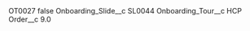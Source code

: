 <?xml version="1.0" encoding="UTF-8"?>
<CustomMetadata xmlns="http://soap.sforce.com/2006/04/metadata" xmlns:xsi="http://www.w3.org/2001/XMLSchema-instance" xmlns:xsd="http://www.w3.org/2001/XMLSchema">
    <label>OT0027</label>
    <protected>false</protected>
    <values>
        <field>Onboarding_Slide__c</field>
        <value xsi:type="xsd:string">SL0044</value>
    </values>
    <values>
        <field>Onboarding_Tour__c</field>
        <value xsi:type="xsd:string">HCP</value>
    </values>
    <values>
        <field>Order__c</field>
        <value xsi:type="xsd:double">9.0</value>
    </values>
</CustomMetadata>
